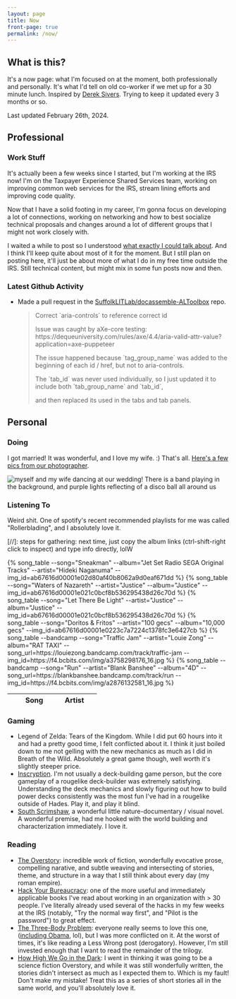 ```yaml
---
layout: page
title: Now
front-page: true
permalink: /now/
---
```


## What is this?

It's a now page: what I'm focused on at the moment, both professionally and personally.
It's what I'd tell on old co-worker if we met up for a 30 minute lunch.
Inspired by [Derek Sivers](https://sive.rs/nowff).
Trying to keep it updated every 3 months or so.

Last updated February 26th, 2024.

## Professional

### Work Stuff

It's actually been a few weeks since I started, but I'm working at the IRS now! I'm on the Taxpayer Experience Shared Services team,
working on improving common web services for the IRS, stream lining efforts and improving code quality.

Now that I have a solid footing in my career, I'm gonna focus on developing a lot of connections, working on networking and how to best
socialize technical proposals and changes around a lot of different groups that I might not work closely with.

I waited a while to post so I understood [what exactly I could talk about](/about#dontsueme). And I think I'll keep quite about most of it for the moment.
But I still plan on posting here, it'll just be about more of what I do in my free time outside the IRS. Still technical content, but
might mix in some fun posts now and then.

### Latest Github Activity

<span id="if-updated"><span>

<script type="text/javascript" src="/assets/js/now.js"></script>

<ul>
<li>
<p><span id="event-title">Made a pull request</span> in the <a id="event-repo" href="https://github.com/SuffolkLITLab/docassemble-ALToolbox">SuffolkLITLab/docassemble-ALToolbox</a> repo.</p>

<blockquote id="event-desc"><p>Correct `aria-controls` to reference correct id</p><p></p><p>Issue was caught by aXe-core testing: https://dequeuniversity.com/rules/axe/4.4/aria-valid-attr-value?application=axe-puppeteer
</p><p>
</p><p>The issue happened because `tag_group_name` was added to the beginning of each id / href, but not to aria-controls.
</p><p>The `tab_id` was never used individually, so I just updated it to include both `tab_group_name` and `tab_id`,
</p><p>and then replaced its used in the tabs and tab panels.</p></blockquote>
</li>
</ul>

## Personal

### Doing

I got married! It was wonderful, and I love my wife. :) That's all. [Here's a few pics from our photographer](https://www.channingjohnson.com/blog/2023/11/20/olio-peabody-wedding).

<img src="https://images.squarespace-cdn.com/content/v1/52d903b2e4b05a02fb81a590/1700510190341-NATJPRK7W411R8V3ROY5/olio-peabody-wedding-0025.JPG?format=1000w"
alt="myself and my wife dancing at our wedding! There is a band playing in the background, and purple lights reflecting of a disco ball all around us">

### Listening To

Weird shit. One of spotify's recent recommended playlists for me was called "Rollerblading", and I absolutely love it.

[//]: steps for gathering: next time, just copy the album links (ctrl-shift-right click to inspect) and type info directly, lolW

<table class="listening-to">
  <thead>
    <tr>
      <th style="width: 10%">&nbsp;</th>
      <th style="width: 40%">Song</th>
      <th style="width: 50%">Artist</th>
    </tr>
  </thead>
  <tbody>
    {% song_table --song="Sneakman" --album="Jet Set Radio SEGA Original Tracks" --artist="Hideki Naganuma" --img_id=ab67616d00001e02d80af40b8062a9d0eaf671dd %}
    {% song_table --song="Waters of Nazareth" --artist="Justice" --album="Justice" --img_id=ab67616d00001e021c0bcf8b536295438d26c70d %}
    {% song_table --song="Let There Be Light" --artist="Justice" --album="Justice" --img_id=ab67616d00001e021c0bcf8b536295438d26c70d %}
    {% song_table --song="Doritos & Fritos" --artist="100 gecs" --album="10,000 gecs" --img_id=ab67616d00001e0223c7a7224c1378fc3e6427cb %}
    {% song_table --bandcamp --song="Traffic Jam" --artist="Louie Zong" --album="RAT TAXI" --song_url=https://louiezong.bandcamp.com/track/traffic-jam --img_id=https://f4.bcbits.com/img/a3758298176_16.jpg %}
    {% song_table --bandcamp --song="Run" --artist="Blank Banshee" --album="4D" --song_url=https://blankbanshee.bandcamp.com/track/run --img_id=https://f4.bcbits.com/img/a2876132581_16.jpg %}
  </tbody>
</table>

### Gaming

* Legend of Zelda: Tears of the Kingdom. While I did put 60 hours into it and had a pretty good time, I felt conflicted about it. I think it just boiled down to me not gelling with the
  new mechanics as much as I did in Breath of the Wild. Absolutely a great game though, well worth it's slightly steeper price.
* [Inscryption](https://www.inscryption.com/). I'm not usually a deck-building game person, but the core gameplay of a rougelike deck-builder was extremely satisfying. Understanding the deck mechanics and slowly figuring out how to build power decks consistently was the most fun I've had in a rougelike outside of Hades. Play it, and play it blind.
* [South Scrimshaw](https://nomarsh.itch.io/scrimshaw), a wonderful little nature-documentary / visual novel. A wonderful premise, had me hooked with the world building and characterization immediately. I love it.

### Reading

* [The Overstory](https://en.wikipedia.org/wiki/The_Overstory): incredible work of fiction, wonderfully evocative prose, compelling narative, and subtle weaving and intersecting of stories, theme, and structure in a way that I still think about every day (my roman empire).
* [Hack Your Bureaucracy](https://www.hackyourbureaucracy.com/): one of the more useful and immediately applicable books I've read about working in an organization with > 30 people. I've literally
  already used several of the hacks in my few weeks at the IRS (notably, "Try the normal way first", and "Pilot is the password") to great effect.
* [The Three-Body Problem](https://en.wikipedia.org/wiki/The_Three-Body_Problem_(novel)): everyone really seems to love this one, ([including Obama](https://en.wikipedia.org/wiki/The_Three-Body_Problem_(novel)#cite_ref-20), lol), but I was more conflicted on it. At the worst of times, it's like reading a Less Wrong post (derogatory). However, I'm still invested enough that I want to read the remainder of the trilogy.
* [How High We Go in the Dark](https://www.sequoianagamatsu.com/how-high-we-go-in-the-dark): I went in thinking it was going to be a science fiction Overstory, and while it was still wonderfully written, the stories didn't intersect as much as I expected them to. Which is my fault! Don't make my mistake! Treat this as a series of short stories all in the same world, and you'll absolutely love it.
